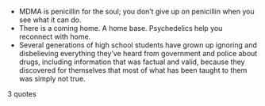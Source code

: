  - MDMA is penicillin for the soul; you don’t give up on penicillin when you see what it can do.
 - There is a coming home. A home base. Psychedelics help you reconnect with home.
 - Several generations of high school students have grown up ignoring and disbelieving everything they’ve heard from government and police about drugs, including information that was factual and valid, because they discovered for themselves that most of what has been taught to them was simply not true.

3 quotes
